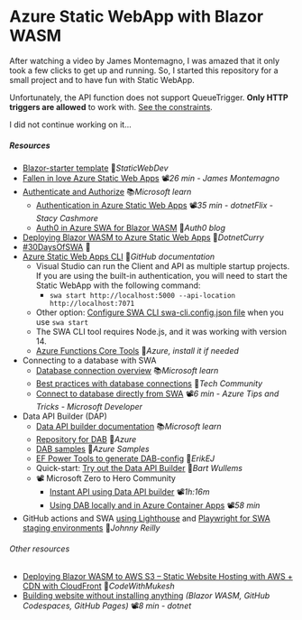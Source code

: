 # Azure Static WebApp with Blazor WASM

After watching a video by James Montemagno, I was amazed that it only took a few clicks to get up and running. So, I started this repository for a small project and to have fun with Static WebApp.

Unfortunately, the API function does not support QueueTrigger. **Only HTTP triggers are allowed** to work with. [See the constraints](https://learn.microsoft.com/en-us/azure/static-web-apps/apis-functions#constraints).

I did not continue working on it...

##### Resources

- [Blazor-starter template](https://github.com/staticwebdev/blazor-starter) 👤*StaticWebDev*
- [Fallen in love Azure Static Web Apps](https://youtu.be/AgP4p8qhi4s) 📽️*26 min - James Montemagno*
- [Authenticate and Authorize](https://learn.microsoft.com/en-us/azure/static-web-apps/authentication-authorization) 📚*Microsoft learn*
  - [Authentication in Azure Static Web Apps](https://youtu.be/SqgSUgDlgLM) 📽*️35 min - dotnetFlix - Stacy Cashmore*
  - [Auth0 in Azure SWA for Blazor WASM](https://auth0.com/blog/support-auth0-in-azure-static-web-apps-for-blazor-wasm) 📓*Auth0 blog*
- [Deploying Blazor WASM to Azure Static Web Apps](https://www.dotnetcurry.com/aspnet-core/deploy-blazor-webassembly-azure-static-web-apps) 📓*DotnetCurry*
- [#30DaysOfSWA](https://www.azurestaticwebapps.dev/) 📓
- [Azure Static Web Apps CLI](https://azure.github.io/static-web-apps-cli) 📓*GitHub documentation*
  - Visual Studio can run the Client and API as multiple startup projects. If you are using the built-in authentication, you will need to start the Static WebApp with the following command:
    - `swa start http://localhost:5000 --api-location http://localhost:7071`
  - Other option: [Configure SWA CLI swa-cli.config.json file](https://learn.microsoft.com/en-us/azure/static-web-apps/static-web-apps-cli-configuration) when you use `swa start`
  - The SWA CLI tool requires Node.js, and it was working with version 14.
  - [Azure Functions Core Tools](https://github.com/Azure/azure-functions-core-tools/releases) 👤*Azure, install it if needed*
- Connecting to a database with SWA
  - [Database connection overview](https://learn.microsoft.com/en-us/azure/static-web-apps/database-overview) 📚*Microsoft learn*
  - [Best practices with database connections](https://techcommunity.microsoft.com/t5/apps-on-azure-blog/building-static-web-apps-with-database-connections-best/ba-p/3777155) 📓*Tech Community*
  - [Connect to database directly from SWA](https://youtu.be/vGOnh0UrADg) 📽️*6 min - Azure Tips and Tricks - Microsoft Developer*
- Data API Builder (DAP)
  - [Data API builder documentation](https://learn.microsoft.com/en-us/azure/data-api-builder) 📚*Microsoft learn*
  - [Repository for DAB](https://github.com/Azure/data-api-builder) 👤*Azure*
  - [DAB samples](https://github.com/Azure-Samples/data-api-builder) 👤*Azure Samples*
  - [EF Power Tools to generate DAB-config](https://erikej.github.io/dotnet/sqlserver/powertools/2024/08/05/powertools-dab.html) 📓*ErikEJ*
  - Quick-start: [Try out the Data API Builder](https://bartwullems.blogspot.com/2023/03/azure-data-api-builder.html) 📓*Bart Wullems*
  - 📽 Microsoft Zero to Hero Community
    - [Instant API using Data API builder](https://youtu.be/FsE4LVr2xQI) 📽*️1h:16m*
    - [Using DAB locally and in Azure Container Apps](https://youtu.be/IHgeNJgnDm4) 📽*️58 min*
- GitHub actions and SWA [using Lighthouse](https://johnnyreilly.com/lighthouse-meet-github-actions) and [Playwright for SWA staging environments](https://johnnyreilly.com/playwright-github-actions-and-azure-static-web-apps-staging-environments) 📓*Johnny Reilly*



###### Other resources

- [Deploying Blazor WASM to AWS S3 – Static Website Hosting with AWS + CDN with CloudFront](https://codewithmukesh.com/blog/deploying-blazor-webassembly-to-aws-s3) 📓*CodeWithMukesh* 
- [Building website without installing anything](https://youtu.be/1Vg7bNjJY-0) *(Blazor WASM, GitHub Codespaces, GitHub Pages)* 📽️*8 min - dotnet*